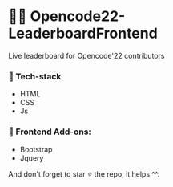# 🐱‍💻 Opencode22-LeaderboardFrontend
Live leaderboard for Opencode'22 contributors

### 🎈 Tech-stack 
 - HTML
 - CSS
 - Js

### 🎫 Frontend Add-ons:
 - Bootstrap
 - Jquery

And don't forget to star ⭐ the repo, it helps ^^.
